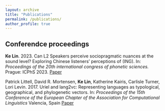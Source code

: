 ```yaml
---
layout: archive
title: "Publications"
permalink: /publications/
author_profile: true
---
```


## Conferendce proceedings 
**Ke Lin**. 2023. Can L2 Speakers perceive sociopragmatic nuances at the sound level? Exploring Chinese listeners’ perceptions of (ING). In: *Proceedings of the 20th international congress of phonetic sciences.* Prague: ICPhS 2023. [Paper](https://guarant.cz/icphs2023/1075.pdf)

Patrick Littell, David R. Mortensen, **Ke Lin**, Katherine Kairis, Carlisle Turner, Lori Levin. 2017. Uriel and lang2vc: Representing languages as typological, geographical, and phylogenetic vectors. In: *Proceedings of the 15th Conference of the European Chapter of the Association for Computational Linguistics* Valencia, Spain [Paper](https://aclanthology.org/E17-2002.pdf)